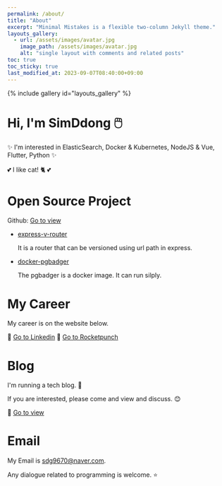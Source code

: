 ```yaml
---
permalink: /about/
title: "About"
excerpt: "Minimal Mistakes is a flexible two-column Jekyll theme."
layouts_gallery:
  - url: /assets/images/avatar.jpg
    image_path: /assets/images/avatar.jpg
    alt: "single layout with comments and related posts"
toc: true
toc_sticky: true
last_modified_at: 2023-09-07T08:40:00+09:00
---
```

{% include gallery id="layouts_gallery" %}

# Hi, I'm SimDdong 🖱️

✨ I'm interested in ElasticSearch, Docker & Kubernetes, NodeJS & Vue, Flutter, Python ✨

💕 I like cat! 🐈 💕

# Open Source Project

Github: [Go to view](https://github.com/sdg9670)

- [express-v-router](https://github.com/sdg9670/express-v-router)

  It is a router that can be versioned using url path in express.

- [docker-pgbadger](https://github.com/sdg9670/docker-pgbadger)

  The pgbadger is a docker image. It can run silply.

# My Career

My career is on the website below.

🚀 [Go to Linkedin](https://www.linkedin.com/in/donggeun-sim-567388183)
🚀 [Go to Rocketpunch](https://www.rocketpunch.com/@sdg9670f15008f9)

# Blog

I'm running a tech blog. 🐣

If you are interested, please come and view and discuss. 😊

🚀 [Go to view](https://sdg9670.github.io)

# Email

My Email is [sdg9670@naver.com](mailto:sdg9670@naver.com).

Any dialogue related to programming is welcome. ⭐